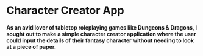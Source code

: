 # Character Creator App

#### As an avid lover of tabletop roleplaying games like Dungeons & Dragons, I sought out to make a simple character creator application where the user could input the details of their fantasy character without needing to look at a piece of paper. 
